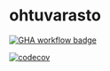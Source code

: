 # ohtuvarasto

[![GHA workflow badge](https://github.com/hanterio/ohtuvarasto/workflows/CI/badge.svg)](https://github.com/hanterio/ohtuvarasto/actions)

[![codecov](https://codecov.io/gh/hanterio/ohtuvarasto/graph/badge.svg?token=HYBTZUFDTY)](https://codecov.io/gh/hanterio/ohtuvarasto)
